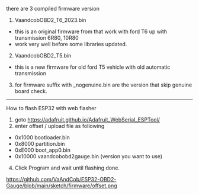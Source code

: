 there are 3 compiled firmware version
1. VaandcobOBD2_T6_2023.bin  
- this is an original firmware from that work with ford T6 up with transmission 6R80, 10R80 
- work very well before some libraries updated.

2. VaandcobOBD2_T5.bin
- this is a new firmware for old ford T5 vehicle with old automatic transmission

3. for firmware suffix with  _nogenuine.bin are the version that skip genuine board check.


----------------------------------------
How to flash ESP32 with web flasher

1. goto https://adafruit.github.io/Adafruit_WebSerial_ESPTool/
2. enter offset / upload file as following
   
- 0x1000	bootloader.bin
- 0x8000  partition.bin
- 0xE000  boot_app0.bin
- 0x10000  vaandcobobd2gauge.bin (version you want to use)

4. Click Program and wait until flashing done.

https://github.com/VaAndCob/ESP32-OBD2-Gauge/blob/main/sketch/firmware/offset.png
